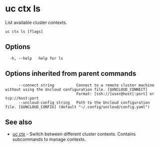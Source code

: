 # uc ctx ls

List available cluster contexts.

```
uc ctx ls [flags]
```

## Options

```
  -h, --help   help for ls
```

## Options inherited from parent commands

```
      --connect string          Connect to a remote cluster machine without using the Uncloud configuration file. [$UNCLOUD_CONNECT]
                                Format: [ssh://]user@host[:port] or tcp://host:port
      --uncloud-config string   Path to the Uncloud configuration file. [$UNCLOUD_CONFIG] (default "~/.config/uncloud/config.yaml")
```

## See also

* [uc ctx](uc_ctx.md)	 - Switch between different cluster contexts. Contains subcommands to manage contexts.

